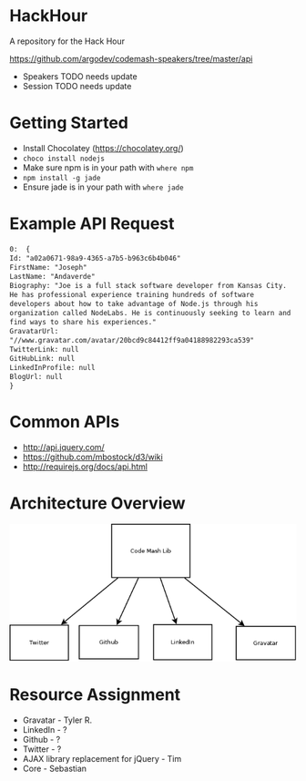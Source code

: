 HackHour
========

A repository for the Hack Hour

https://github.com/argodev/codemash-speakers/tree/master/api

* Speakers TODO needs update
* Session TODO needs update

Getting Started
===============

* Install Chocolatey (https://chocolatey.org/)
* `choco install nodejs`
* Make sure npm is in your path with `where npm`
* `npm install -g jade`
* Ensure jade is in your path with `where jade`

Example API Request
===================

```
0:  {
Id: "a02a0671-98a9-4365-a7b5-b963c6b4b046"
FirstName: "Joseph"
LastName: "Andaverde"
Biography: "Joe is a full stack software developer from Kansas City. He has professional experience training hundreds of software developers about how to take advantage of Node.js through his organization called NodeLabs. He is continuously seeking to learn and find ways to share his experiences."
GravatarUrl: "//www.gravatar.com/avatar/20bcd9c84412ff9a04188982293ca539"
TwitterLink: null
GitHubLink: null
LinkedInProfile: null
BlogUrl: null
}
```

Common APIs
===========

* http://api.jquery.com/
* https://github.com/mbostock/d3/wiki
* http://requirejs.org/docs/api.html

Architecture Overview
=====================

![Arch Image](https://raw.githubusercontent.com/smaudet/HackHour/CodemashAPI/images/HackHourCodeMash.png)

Resource Assignment
===================

* Gravatar - Tyler R.
* LinkedIn - ?
* Github - ?
* Twitter - ?
* AJAX library replacement for jQuery - Tim
* Core - Sebastian
